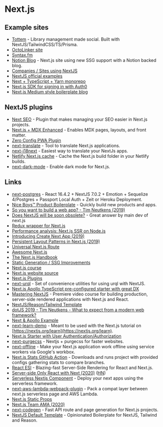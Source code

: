 # Next.js

## Example sites

* [Tottem](https://github.com/poulainv/tottem) - Library management made social. Built with NextJS/TailwindCSS/TS/Prisma.
* [OctoLinker site](https://github.com/OctoLinker/octolinker.now.sh)
* [Syntax.fm](https://github.com/wesbos/Syntax)
* [Notion Blog](https://github.com/ijjk/notion-blog) - Next.js site using new SSG support with a Notion backed blog.
* [Companies / Sites using NextJS](https://github.com/zeit/next.js/discussions/10640)
* [NextJS official examples](https://github.com/zeit/next.js/tree/canary/examples)
* [Next + TypeScript + Yarn monorepo](https://github.com/josephluck/next-typescript-monorepo)
* [Next.js SDK for signing in with Auth0](https://github.com/auth0/nextjs-auth0)
* [Next.js Medium style boilerplate blog](https://github.com/maxigimenez/next-medium-blog-boilerplate)

## NextJS plugins

* [Next SEO](https://github.com/garmeeh/next-seo) - Plugin that makes managing your SEO easier in Next.js projects.
* [Next.js + MDX Enhanced](https://github.com/hashicorp/next-mdx-enhanced) - Enables MDX pages, layouts, and front matter.
* [Zero Config PWA Plugin](https://github.com/shadowwalker/next-pwa)
* [next-translate](https://github.com/vinissimus/next-translate) - Tool to translate Next.js applications.
* [next-i18next](https://github.com/isaachinman/next-i18next) - Easiest way to translate your NextJs apps.
* [Netlify Next.js cache](https://github.com/pizzafox/netlify-cache-nextjs) - Cache the Next.js build folder in your Netlify builds.
* [next-dark-mode](https://github.com/xeoneux/next-dark-mode) - Enable dark mode for Next.js.

## Links

* [next-postgres](https://github.com/jimmylee/next-postgres) - React 16.4.2 + NextJS 7.0.2 + Emotion + Sequelize 4/Postgres + Passport Local Auth + Zeit or Heroku Deployment.
* [Nice Boys™️ Product Boilerplate](https://github.com/nice-boys/product-boilerplate) - Quickly build new products and apps.
* [So you want to build a web app? - Tim Neutkens \(2019\)](https://www.youtube.com/watch?v=WKJVXN2kMS8)
* [Does NextJS will be soon obsolete?](https://www.reddit.com/r/reactjs/comments/au5z1u/does_nextjs_will_be_soon_obsolete/) - Great answer by main dev of next.js
* [Redux wrapper for Next.js](https://github.com/kirill-konshin/next-redux-wrapper)
* [Performance analysis: Next.js SSR on Node.js](https://docs.google.com/document/d/1zen4pq-zvJsvYk4yPZ9x-JB__GmBQ1sqLoP32YCYwIk/edit#)
* [Introducing Create Next App \(2019\)](https://nextjs.org/blog/create-next-app)
* [Persistent Layout Patterns in Next.js \(2019\)](https://adamwathan.me/2019/10/17/persistent-layout-patterns-in-nextjs/)
* [Universal Next.js Route](https://github.com/brajevicm/next-universal-route)
* [Awesome Next.js](https://github.com/unicodeveloper/awesome-nextjs#readme)
* [The Next.js Handbook](https://flaviocopes.com/page/nextjs-handbook/)
* [Static Generation / SSG Improvements](https://github.com/zeit/next.js/issues/9524)
* [Next.js course](https://nextjscourse.com/oEEGG76l22UE8B77ovWn/)
* [Next.js website source](https://github.com/zeit/next-site)
* [Next.js Plugins](https://github.com/zeit/next-plugins)
* [next-urql](https://github.com/FormidableLabs/next-urql) - Set of convenience utilities for using urql with NextJS.
* [Next.js Apollo TypeScript pre-configured starter with great DX](https://github.com/borisowsky/nextjs-apollo-ts-starter)
* [Mastering NextJS](https://masteringnextjs.com/) - Premiere video course for building production, server-side rendered applications with Next.js and React.
* [NextJS/Reason/Tailwind Template](https://github.com/sgrove/nextjs-reason-urql)
* [dotJS 2019 - Tim Neutkens - What to expect from a modern web framework?](https://www.dotconferences.com/2019/12/tim-neutkens-what-to-expect-from-a-modern-web-framework)
* [Next & Apollo Example](https://github.com/adamsoffer/next-apollo-example)
* [next-learn-demo](https://github.com/zeit/next-learn-demo) - Meant to be used with the Next.js tutorial on [https://nextjs.org/learn](https://nextjs.org/learn).
* [Next.js Starter with User Authentication/Authorization](https://github.com/rwieruch/nextjs-firebase-authentication)
* [next-purgecss](https://github.com/lucleray/next-purgecss) - Nextjs + purgecss for faster websites.
* [next-offline](https://github.com/hanford/next-offline) - Make your Next.js application work offline using service workers via Google's workbox.
* [Next.js Stats GitHub Action](https://github.com/zeit/next-stats-action) - Downloads and runs project with provided configs gathering stats to compare branches.
* [React ESI](https://github.com/dunglas/react-esi) - Blazing-fast Server-Side Rendering for React and Next.js.
* [Server-side Only React with Next \(2020\)](https://webcloud.se/blog/2020-03-12-nextjs-without-client-side-react/) \([HN](https://news.ycombinator.com/item?id=22717900)\)
* [Serverless Nextjs Component](https://github.com/danielcondemarin/serverless-next.js) - Deploy your next apps using the serverless framework.
* [next-aws-lambda-webpack-plugin](https://github.com/vincent-herlemont/next-aws-lambda-webpack-plugin) - Pack a compat layer between next.js serverless page and AWS Lambda.
* [Next.js Static Props](https://pomb.us/nextjs-static-props/)
* [Next.js Team AMA \(2020\)](https://hashnode.com/post/nextjs-team-ama-ask-us-anything-ck8q81sii002wems178vw6r5v)
* [next-codegen](https://github.com/zackkrida/next-codegen) - Fast API route and page generation for Next.js projects.
* [NextJS Default Template](https://github.com/ryyppy/nextjs-default) - Opinionated Boilerplate for NextJS, Tailwind and Reason.

